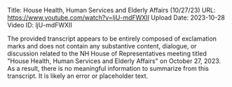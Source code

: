 Title: House Health, Human Services and Elderly Affairs (10/27/23)
URL: https://www.youtube.com/watch?v=ljU-mdFWXII
Upload Date: 2023-10-28
Video ID: ljU-mdFWXII

The provided transcript appears to be entirely composed of exclamation marks and does not contain any substantive content, dialogue, or discussion related to the NH House of Representatives meeting titled "House Health, Human Services and Elderly Affairs" on October 27, 2023. As a result, there is no meaningful information to summarize from this transcript. It is likely an error or placeholder text.